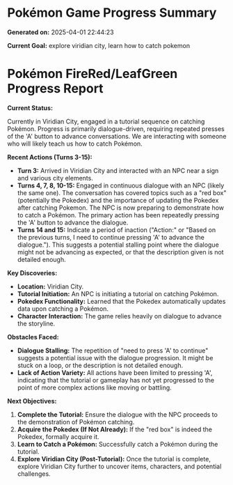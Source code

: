 # Pokémon Game Progress Summary

**Generated on:** 2025-04-01 22:44:23

**Current Goal:** explore viridian city, learn how to catch pokemon

# Pokémon FireRed/LeafGreen Progress Report

**Current Status:**

Currently in Viridian City, engaged in a tutorial sequence on catching Pokémon. Progress is primarily dialogue-driven, requiring repeated presses of the 'A' button to advance conversations. We are interacting with someone who will likely teach us how to catch Pokémon.

**Recent Actions (Turns 3-15):**

*   **Turn 3:** Arrived in Viridian City and interacted with an NPC near a sign and various city elements.
*   **Turns 4, 7, 8, 10-15:** Engaged in continuous dialogue with an NPC (likely the same one). The conversation has covered topics such as a "red box" (potentially the Pokedex) and the importance of updating the Pokedex after catching Pokemon. The NPC is now preparing to demonstrate how to catch a Pokémon. The primary action has been repeatedly pressing the 'A' button to advance the dialogue.
*   **Turns 14 and 15:** Indicate a period of inaction ("Action:" or "Based on the previous turns, I need to continue pressing 'A' to advance the dialogue."). This suggests a potential stalling point where the dialogue might not be advancing as expected, or that the description given is not detailed enough.

**Key Discoveries:**

*   **Location:** Viridian City.
*   **Tutorial Initiation:** An NPC is initiating a tutorial on catching Pokémon.
*   **Pokedex Functionality:** Learned that the Pokedex automatically updates data upon catching a Pokémon.
*   **Character Interaction:** The game relies heavily on dialogue to advance the storyline.

**Obstacles Faced:**

*   **Dialogue Stalling:** The repetition of "need to press 'A' to continue" suggests a potential issue with the dialogue progression. It might be stuck on a loop, or the description is not detailed enough.
*   **Lack of Action Variety:** All actions have been limited to pressing 'A', indicating that the tutorial or gameplay has not yet progressed to the point of more complex actions like moving or battling.

**Next Objectives:**

1.  **Complete the Tutorial:** Ensure the dialogue with the NPC proceeds to the demonstration of Pokémon catching.
2.  **Acquire the Pokedex (If Not Already):** If the "red box" is indeed the Pokedex, formally acquire it.
3.  **Learn to Catch a Pokémon:** Successfully catch a Pokémon during the tutorial.
4.  **Explore Viridian City (Post-Tutorial):** Once the tutorial is complete, explore Viridian City further to uncover items, characters, and potential challenges.
